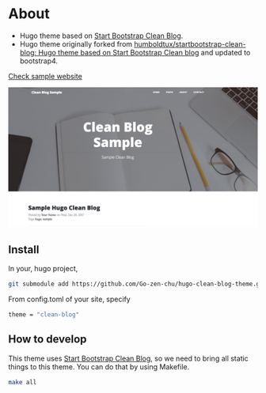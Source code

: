 # About

- Hugo theme based on [Start Bootstrap Clean Blog](http://startbootstrap.com/template-overviews/clean-blog/).
- Hugo theme originally forked from [humboldtux/startbootstrap-clean-blog: Hugo theme based on Start Bootstrap Clean blog](https://github.com/humboldtux/startbootstrap-clean-blog) and updated to bootstrap4.

[Check sample website](http://dreamy-hoover-3f3499.netlify.com/)

![Sample Page](./docs/hugo-clean-blog-sample.png)

## Install

In your, hugo project,

```bash
git submodule add https://github.com/Go-zen-chu/hugo-clean-blog-theme.git themes/clean-blog
```

From config.toml of your site, specify

```bash
theme = "clean-blog"
```

## How to develop

This theme uses [Start Bootstrap Clean Blog](http://startbootstrap.com/template-overviews/clean-blog/), so we need to bring all static things to this theme.
You can do that by using Makefile.

```bash
make all
```

